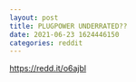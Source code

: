 ```yaml
--- 
layout: post 
title: PLUGPOWER UNDERRATED?? 
date: 2021-06-23 1624446150 
categories: reddit 
--- 
```

https://redd.it/o6ajbl